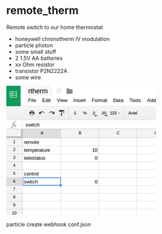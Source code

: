 # remote_therm

Remote switch to our home thermostat


* honeywell chronotherm IV modulation
* particle photon
* some small stuff
 * 2 1.5V AA batteries
 * xx Ohm resistor
 * transistor P2N2222A
 * some wire

![sheet](doc/rtherm_sheet.png)


particle create webhook conf.json